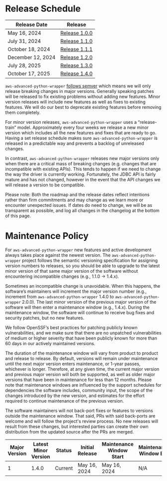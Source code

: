 # Release Schedule

| Release Date      | Release                                                                                    |
|-------------------|--------------------------------------------------------------------------------------------|
| May 16, 2024      | [Release 1.0.0](https://github.com/awslabs/aws-advanced-python-wrapper/releases/tag/1.0.0) |
| July 31, 2024     | [Release 1.1.0](https://github.com/awslabs/aws-advanced-python-wrapper/releases/tag/1.1.0) |
| October 18, 2024  | [Release 1.1.1](https://github.com/awslabs/aws-advanced-python-wrapper/releases/tag/1.1.1) |
| December 12, 2024 | [Release 1.2.0](https://github.com/awslabs/aws-advanced-python-wrapper/releases/tag/1.2.0) |
| July 28, 2025     | [Release 1.3.0](https://github.com/awslabs/aws-advanced-python-wrapper/releases/tag/1.3.0) |
| October 17, 2025  | [Release 1.4.0](https://github.com/awslabs/aws-advanced-python-wrapper/releases/tag/1.4.0) |

`aws-advanced-python-wrapper` [follows semver](https://semver.org/#semantic-versioning-200) which means we will only
release breaking changes in major versions. Generally speaking patches will be released to fix existing problems without
adding new features. Minor version releases will include new features as well as fixes to existing features. We will do
our best to deprecate existing features before removing them completely.

For minor version releases, `aws-advanced-python-wrapper` uses a “release-train” model. Approximately every four weeks we
release a new minor version which includes all the new features and fixes that are ready to go.
Having a set release schedule makes sure `aws-advanced-python-wrapper` is released in a predictable way and prevents a
backlog of unreleased changes.

In contrast, `aws-advanced-python-wrapper` releases new major versions only when there are a critical mass of
breaking changes (e.g. changes that are incompatible with existing APIs). This tends to happen if we need to
change the way the driver is currently working. Fortunately, the JDBC API is fairly mature and has not changed, however
in the event that the API changes we will release a version to be compatible.

Please note: Both the roadmap and the release dates reflect intentions rather than firm commitments and may change
as we learn more or encounter unexpected issues. If dates do need to change, we will be as transparent as possible,
and log all changes in the changelog at the bottom of this page.

# Maintenance Policy

For `aws-advanced-python-wrapper` new features and active development always takes place against the newest version.
The `aws-advanced-python-wrapper` project follows the semantic versioning specification for assigning version numbers
to releases, so you should be able to upgrade to the latest minor version of that same major version of the
software without encountering incompatible changes (e.g., 1.1.0 → 1.4.x).

Sometimes an incompatible change is unavoidable. When this happens, the software’s maintainers will increment
the major version number (e.g., increment from `aws-advanced-python-wrapper` 1.4.0 to `aws-advanced-python-wrapper` 2.0.0).
The last minor version of the previous major version of the software will then enter a maintenance window
(e.g., 1.4.x). During the maintenance window, the software will continue to receive bug fixes and security patches,
but no new features.

We follow OpenSSF’s best practices for patching publicly known vulnerabilities, and we make sure that there are
no unpatched vulnerabilities of medium or higher severity that have been publicly known for more than 60 days
in our actively maintained versions.

The duration of the maintenance window will vary from product to product and release to release.
By default, versions will remain under maintenance until the next major version enters maintenance,
or 1-year passes, whichever is longer. Therefore, at any given time, the current major version and
previous major version will both be supported, as well as older major versions that have been in maintenance
for less than 12 months. Please note that maintenance windows are influenced by the support schedules for
dependencies the software includes, community input, the scope of the changes introduced by the new version,
and estimates for the effort required to continue maintenance of the previous version.

The software maintainers will not back-port fixes or features to versions outside the maintenance window.
That said, PRs with said back-ports are welcome and will follow the project's review process.
No new releases will result from these changes, but interested parties can create their own distribution
from the updated source after the PRs are merged.

| Major Version | Latest Minor Version | Status  | Initial Release | Maintenance Window Start | Maintenance Window End |
|---------------|----------------------|---------|-----------------|--------------------------|------------------------|
| 1             | 1.4.0                | Current | May 16, 2024    | May 16, 2024             | N/A                    | 
